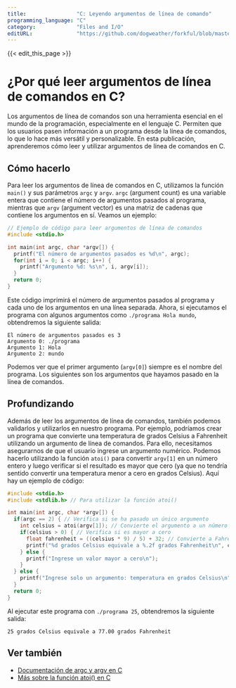 ```yaml
---
title:                "C: Leyendo argumentos de línea de comando"
programming_language: "C"
category:             "Files and I/O"
editURL:              "https://github.com/dogweather/forkful/blob/master/content/es/c/reading-command-line-arguments.md"
---
```


{{< edit_this_page >}}

# ¿Por qué leer argumentos de línea de comandos en C?

Los argumentos de línea de comandos son una herramienta esencial en el mundo de la programación, especialmente en el lenguaje C. Permiten que los usuarios pasen información a un programa desde la línea de comandos, lo que lo hace más versátil y personalizable. En esta publicación, aprenderemos cómo leer y utilizar argumentos de línea de comandos en C.

## Cómo hacerlo

Para leer los argumentos de línea de comandos en C, utilizamos la función `main()` y sus parámetros `argc` y `argv`. `argc` (argument count) es una variable entera que contiene el número de argumentos pasados al programa, mientras que `argv` (argument vector) es una matriz de cadenas que contiene los argumentos en sí. Veamos un ejemplo:

```C
// Ejemplo de código para leer argumentos de línea de comandos
#include <stdio.h>

int main(int argc, char *argv[]) {
  printf("El número de argumentos pasados es %d\n", argc);
  for(int i = 0; i < argc; i++) {
    printf("Argumento %d: %s\n", i, argv[i]);
  }
  return 0;
}
```

Este código imprimirá el número de argumentos pasados al programa y cada uno de los argumentos en una línea separada. Ahora, si ejecutamos el programa con algunos argumentos como `./programa Hola mundo`, obtendremos la siguiente salida:

```
El número de argumentos pasados es 3
Argumento 0: ./programa
Argumento 1: Hola
Argumento 2: mundo
```

Podemos ver que el primer argumento (`argv[0]`) siempre es el nombre del programa. Los siguientes son los argumentos que hayamos pasado en la línea de comandos.

## Profundizando

Además de leer los argumentos de línea de comandos, también podemos validarlos y utilizarlos en nuestro programa. Por ejemplo, podríamos crear un programa que convierte una temperatura de grados Celsius a Fahrenheit utilizando un argumento de línea de comandos. Para ello, necesitamos asegurarnos de que el usuario ingrese un argumento numérico. Podemos hacerlo utilizando la función `atoi()` para convertir `argv[1]` en un número entero y luego verificar si el resultado es mayor que cero (ya que no tendría sentido convertir una temperatura menor a cero en grados Celsius). Aquí hay un ejemplo de código:

```C
#include <stdio.h>
#include <stdlib.h> // Para utilizar la función atoi()

int main(int argc, char *argv[]) {
  if(argc == 2) { // Verifica si se ha pasado un único argumento
    int celsius = atoi(argv[1]); // Convierte el argumento a un número entero
    if(celsius > 0) { // Verifica si es mayor a cero
      float fahrenheit = ((celsius * 9) / 5) + 32; // Convierte a Fahrenheit
      printf("%d grados Celsius equivale a %.2f grados Fahrenheit\n", celsius, fahrenheit);
    } else {
      printf("Ingrese un valor mayor a cero\n");
    }
  } else {
    printf("Ingrese solo un argumento: temperatura en grados Celsius\n");
  }
  return 0;
}
```

Al ejecutar este programa con `./programa 25`, obtendremos la siguiente salida:

```
25 grados Celsius equivale a 77.00 grados Fahrenheit
```

## Ver también

- [Documentación de argc y argv en C](https://www.programiz.com/c-programming/c-command-line-arguments)
- [Más sobre la función atoi() en C](https://www.geeksforgeeks.org/atoi-function-in-c-cpp/)